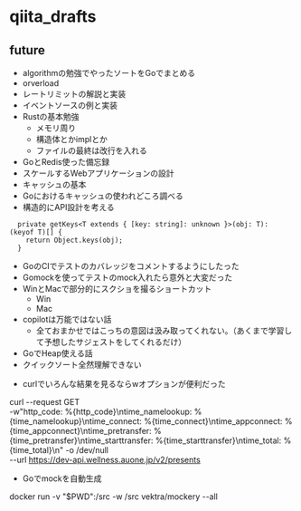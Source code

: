 # qiita_drafts

## future

- algorithmの勉強でやったソートをGoでまとめる
- orverload
- レートリミットの解説と実装
- イベントソースの例と実装
- Rustの基本勉強
  - メモリ周り
  - 構造体とかimplとか
  - ファイルの最終は改行を入れる
- GoとRedis使った備忘録
- スケールするWebアプリケーションの設計
- キャッシュの基本
- Goにおけるキャッシュの使われどころ調べる
- 構造的にAPI設計を考える


```
  private getKeys<T extends { [key: string]: unknown }>(obj: T): (keyof T)[] {
    return Object.keys(obj);
  }
```

- GoのCIでテストのカバレッジをコメントするようにしたった
- Gomockを使ってテストのmock入れたら意外と大変だった
- WinとMacで部分的にスクショを撮るショートカット
  - Win
  - Mac
- copilotは万能ではない話
  - 全ておまかせではこっちの意図は汲み取ってくれない。（あくまで学習して予想したサジェストをしてくれるだけ）
- GoでHeap使える話
- クイックソート全然理解できない

* curlでいろんな結果を見るならwオプションが便利だった

curl --request GET \
 -w"http_code: %{http_code}\ntime_namelookup: %{time_namelookup}\ntime_connect: %{time_connect}\ntime_appconnect: %{time_appconnect}\ntime_pretransfer: %{time_pretransfer}\ntime_starttransfer: %{time_starttransfer}\ntime_total: %{time_total}\n" -o /dev/null \
 --url https://dev-api.wellness.auone.jp/v2/presents

- Goでmockを自動生成

docker run -v "$PWD":/src -w /src vektra/mockery --all
